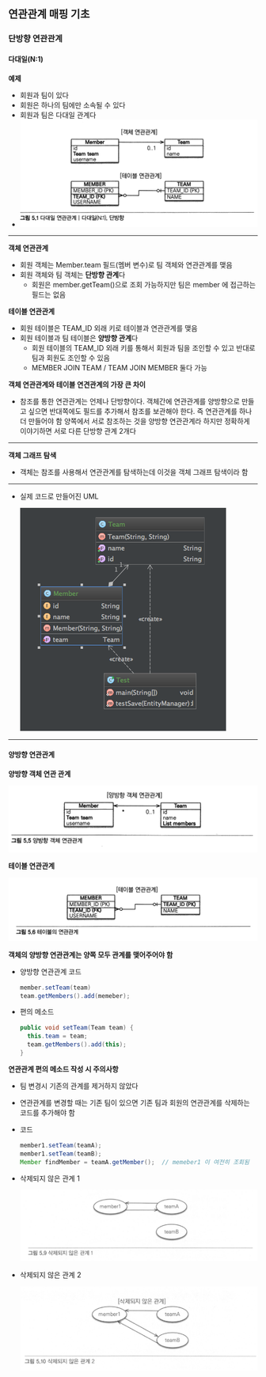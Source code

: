 ## 연관관계 매핑 기초

### 단방향 연관관계

#### 다대일(N:1)

**예제**

* 회원과 팀이 있다
* 회원은 하나의 팀에만 소속될 수 있다
* 회원과 팀은 다대일 관계다
* ![alt tag](./img/pic_5_1.png)
  
---

**객체 연관관계**

* 회원 객체는 Member.team 필드(멤버 변수)로 팀 객체와 연관관계를 맺음
* 회원 객체와 팀 객체는 **단방향 관계**다
  * 회원은 member.getTeam()으로 조회 가능하지만 팀은 member 에 접근하는 필드는 없음

**테이블 연관관계**

* 회원 테이블은 TEAM_ID 외래 키로 테이블과 연관관계를 맺음
* 회원 테이블과 팀 테이블은 **양방향 관계**다
  * 회원 테이블의 TEAM_ID 외래 키를 통해서 회원과 팀을 조인할 수 있고 반대로 팀과 회원도 조인할 수 있음
  * MEMBER JOIN TEAM / TEAM JOIN MEMBER 둘다 가능

**객체 연관관계와 테이블 연견관계의 가장 큰 차이**

* 참조를 통한 연관관계는 언제나 단방향이다. 
  객체간에 연관관계를 양방향으로 만들고 싶으면 반대쪽에도 필드를 추가해서 참조를 보관해야 한다. 
  즉 연관관계를 하나 더 만들어야 함
  양쪽에서 서로 참조하는 것을 양방향 연관관계라 하지만 정확하게 이야기하면 서로 다른 단방향 관계 2개다

---

**객체 그래프 탐색**

* 객체는 참조를 사용해서 연관관계를 탐색하는데 이것을 객체 그래프 탐색이라 함

---

* 실제 코드로 만들어진 UML

  ![alt tag](./img/pic_5_2_uml.png)

---

#### 양방향 연관관계

**양방향 객체 연관 관계**
  
  ![alt tag](./img/pic_5_5.png)
  
**테이블 연관관계**

  ![alt tag](./img/pic_5_6.png)
  
**객체의 양방향 연관관계는 양쪽 모두 관계를 맺어주어야 함**

* 양방향 연관관계 코드

  ```java
  member.setTeam(team)
  team.getMembers().add(memeber);
  ```
  
* 편의 메소드

  ```java
  public void setTeam(Team team) {
    this.team = team;
    team.getMembers().add(this);
  }
  ```

**연관관계 편의 메소드 작성 시 주의사항**

* 팀 변경시 기존의 관계를 제거하지 않았다
* 연관관계를 변경할 때는 기존 팀이 있으면 기존 팀과 회원의 연관관계를 삭제하는 코드를 추가해야 함

* 코드

  ```java
  member1.setTeam(teamA);
  member1.setTeam(teamB);
  Member findMember = teamA.getMember();  // memeber1 이 여전히 조회됨
  ```

* 삭제되지 않은 관계 1

  ![alt tag](./img/pic_5_9.png)

* 삭제되지 않은 관계 2

  ![alt tag](./img/pic_5_10.png)

